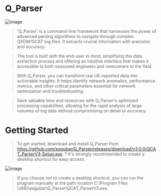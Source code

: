 # Q_Parser
![image](https://github.com/eagubar/Q_Parser/assets/41457204/cd857a03-8b4a-4076-b604-e8dbd8e4cf28)


> 'Q_Parser' is a command-line framework that harnesses the power of advanced parsing algorithms to navigate through complex QXDM/QCAT log files. It extracts crucial information with precision and accuracy.

> The tool is built with the end-user in mind, simplifying the data extraction process and offering an intuitive interface that makes it accessible to both seasoned engineers and newcomers to the field.

> With Q_Parser, you can transform raw UE-reported data into actionable insights. It helps identify network anomalies, performance metrics, and other critical parameters essential for network optimization and troubleshooting.

> Save valuable time and resources with Q_Parser's optimized processing capabilities, allowing for the rapid analysis of large volumes of log data without compromising on detail or accuracy.

# Getting Started
> To get started, download and install Q_Parser from https://github.com/eagubar/Q_Parser/releases/download/v3.0.0/QCAT_ParserV3-Setup.exe. 
? It's strongly recommended to create a desktop shortcut for easy access.


![image](https://github.com/eagubar/Q_Parser/assets/41457204/5b970171-b54d-49c3-804e-5d91fc856410)

> If you choose not to create a desktop shortcut, you can run the program manually at the path location C:\Program Files (x86)\eagubar\Q_Parser\QCAT_ParserV3.exe.
